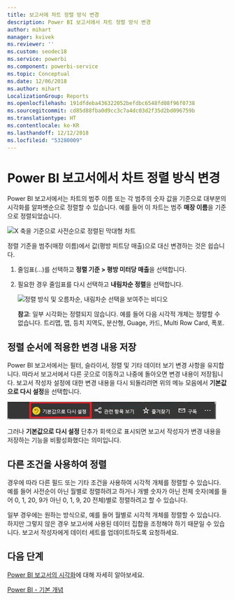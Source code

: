 ```yaml
---
title: 보고서에 차트 정렬 방식 변경
description: Power BI 보고서에서 차트 정렬 방식 변경
author: mihart
manager: kvivek
ms.reviewer: ''
ms.custom: seodec18
ms.service: powerbi
ms.component: powerbi-service
ms.topic: Conceptual
ms.date: 12/06/2018
ms.author: mihart
LocalizationGroup: Reports
ms.openlocfilehash: 191dfdeba436322052befdbc6548fd08f96f0738
ms.sourcegitcommit: cd85d88fba0d9cc3c7a4dc03d2f35d2bd096759b
ms.translationtype: HT
ms.contentlocale: ko-KR
ms.lasthandoff: 12/12/2018
ms.locfileid: "53280009"
---
```

# <a name="change-how-a-chart-is-sorted-in-a-power-bi-report"></a>Power BI 보고서에서 차트 정렬 방식 변경
Power BI 보고서에서는 차트의 범주 이름 또는 각 범주의 숫자 값을 기준으로 대부분의 시각화를 알파벳순으로 정렬할 수 있습니다. 예를 들어 이 차트는 범주 **매장 이름**을 기준으로 정렬되었습니다.

![X 축을 기준으로 사전순으로 정렬된 막대형 차트](media/end-user-change-sort/pbi_chartsortcategory.png)

정렬 기준을 범주(매장 이름)에서 값(평방 피트당 매출)으로 대신 변경하는 것은 쉽습니다.

1. 줄임표(...)를 선택하고 **정렬 기준 > 평방 미터당 매출**을 선택합니다.
2. 필요한 경우 줄임표를 다시 선택하고 **내림차순 정렬**을 선택합니다.

   ![정렬 방식 및 오름차순, 내림차순 선택을 보여주는 비디오](media/end-user-change-sort/sort.gif)

   **참고**: 일부 시각화는 정렬되지 않습니다.  예를 들어 다음 시각적 개체는 정렬할 수 없습니다. 트리맵, 맵, 등치 지역도, 분산형, Guage, 카드, Multi Row Card, 폭포.

## <a name="saving-changes-you-make-to-sort-order"></a>정렬 순서에 적용한 변경 내용 저장
Power BI 보고서에서는 필터, 슬라이서, 정렬 및 기타 데이터 보기 변경 사항을 유지합니다. 따라서 보고서에서 다른 곳으로 이동하고 나중에 돌아오면 변경 내용이 저장됩니다.  보고서 작성자 설정에 대한 변경 내용을 다시 되돌리려면 위의 메뉴 모음에서 **기본값으로 다시 설정**을 선택합니다. 

![영구 정렬](media/end-user-change-sort/power-bi-reset-to-default.png)

그러나 **기본값으로 다시 설정** 단추가 회색으로 표시되면 보고서 작성자가 변경 내용을 저장하는 기능을 비활성화했다는 의미입니다.

<a name="other"></a>
## <a name="sorting-using-other-criteria"></a>다른 조건을 사용하여 정렬
경우에 따라 다른 필드 또는 기타 조건을 사용하여 시각적 개체를 정렬할 수 있습니다.  예를 들어 사전순이 아닌 월별로 정렬하려고 하거나 개별 숫자가 아닌 전체 숫자(예를 들어 0, 1, 20, 9가 아닌 0, 1, 9, 20 전체)별로 정렬하려고 할 수 있습니다.  

일부 경우에는 원하는 방식으로, 예를 들어 월별로 시각적 개체를 정렬할 수 있습니다.  하지만 그렇지 않은 경우 보고서에 사용된 데이터 집합을 조정해야 하기 때문일 수 있습니다. 보고서 작성자에게 데이터 세트를 업데이트하도록 요청하세요.

## <a name="next-steps"></a>다음 단계
[Power BI 보고서의 시각화](end-user-visualizations.md)에 대해 자세히 알아보세요.

[Power BI - 기본 개념](end-user-basic-concepts.md)